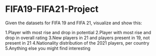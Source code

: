 # FIFA19-FIFA21-Project
Given the datasets for FIFA 19 and FIFA 21, visualize and show this:

1.Player with most rise and drop in potential
2.Player with most rise and drop in overall rating
3.New players in 21 and players present in 19, not present in 21
4.Nationality distribution of the 2021 players, per country
5.Anything else you might find interesting
